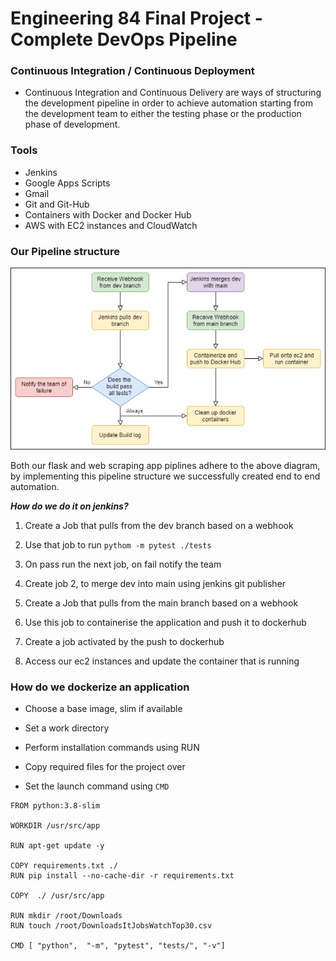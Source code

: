 # Engineering 84 Final Project - Complete DevOps Pipeline


### Continuous Integration / Continuous Deployment
- Continuous Integration and Continuous Delivery are ways of structuring the development pipeline in order to achieve automation starting from the development team to either the testing phase or the production phase of development.


### Tools
- Jenkins
- Google Apps Scripts
- Gmail
- Git and Git-Hub
- Containers with Docker and Docker Hub
- AWS with EC2 instances and CloudWatch


### Our Pipeline structure

![placeholder](https://github.com/SaCut/eng84_final_CICD/blob/main/images/pipeline.png)


Both our flask and web scraping app piplines adhere to the above diagram, by implementing this pipeline structure we successfully created end to end automation.


***How do we do it on jenkins?***  


1. Create a Job that pulls from the dev branch based on a webhook  


2. Use that job to run `pythom -m pytest ./tests`  


3. On pass run the next job, on fail notify the team  


4. Create job 2, to merge dev into main using jenkins git publisher  


5. Create a Job that pulls from the main branch based on a webhook  


6. Use this job to containerise the application and push it to dockerhub  


7. Create a job activated by the push to dockerhub  


8. Access our ec2 instances and update the container that is running  


### How do we dockerize an application  


* Choose a base image, slim if available  

* Set a work directory  

* Perform installation commands using RUN  

* Copy required files for the project over  

* Set the launch command using `CMD`  

```
FROM python:3.8-slim

WORKDIR /usr/src/app

RUN apt-get update -y

COPY requirements.txt ./
RUN pip install --no-cache-dir -r requirements.txt

COPY  ./ /usr/src/app

RUN mkdir /root/Downloads
RUN touch /root/DownloadsItJobsWatchTop30.csv

CMD [ "python",  "-m", "pytest", "tests/", "-v"]
```

